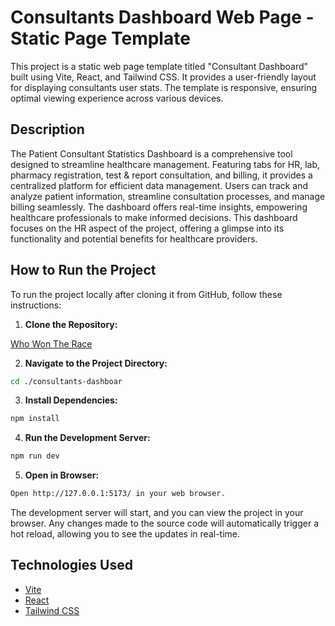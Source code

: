 # Consultants Dashboard Web Page - Static Page Template

This project is a static web page template titled "Consultant Dashboard" built using Vite, React, and Tailwind CSS. It provides a user-friendly layout for displaying consultants user stats. The template is responsive, ensuring optimal viewing experience across various devices.

## Description

The Patient Consultant Statistics Dashboard is a comprehensive tool designed to streamline healthcare management. Featuring tabs for HR, lab, pharmacy registration, test & report consultation, and billing, it provides a centralized platform for efficient data management. Users can track and analyze patient information, streamline consultation processes, and manage billing seamlessly. The dashboard offers real-time insights, empowering healthcare professionals to make informed decisions. This dashboard focuses on the HR aspect of the project, offering a glimpse into its functionality and potential benefits for healthcare providers.

## How to Run the Project

To run the project locally after cloning it from GitHub, follow these instructions:

1. **Clone the Repository:**

[Who Won The Race](https://github.com/Tasmiyafatma/consultants-dashboard)

2. **Navigate to the Project Directory:**

```bash
cd ./consultants-dashboar
```

3. **Install Dependencies:**

```bash
npm install
```

4. **Run the Development Server:**

```bash
npm run dev
```

5. **Open in Browser:**

```bash
Open http://127.0.0.1:5173/ in your web browser.
```

The development server will start, and you can view the project in your browser. Any changes made to the source code will automatically trigger a hot reload, allowing you to see the updates in real-time.

## Technologies Used

- [Vite](https://vitejs.dev/)
- [React](https://reactjs.org/)
- [Tailwind CSS](https://tailwindcss.com/)
